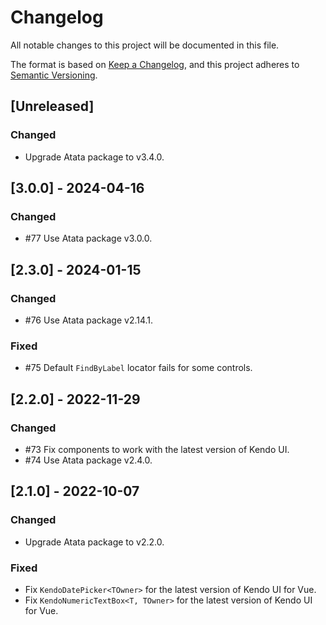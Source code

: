 # Changelog

All notable changes to this project will be documented in this file.

The format is based on [Keep a Changelog](https://keepachangelog.com/en/1.1.0/),
and this project adheres to [Semantic Versioning](https://semver.org/spec/v2.0.0.html).

## [Unreleased]

### Changed

- Upgrade Atata package to v3.4.0.

## [3.0.0] - 2024-04-16

### Changed

- #77 Use Atata package v3.0.0.

## [2.3.0] - 2024-01-15

### Changed

- #76 Use Atata package v2.14.1.

### Fixed

- #75 Default `FindByLabel` locator fails for some controls.

## [2.2.0] - 2022-11-29

### Changed

- #73 Fix components to work with the latest version of Kendo UI.
- #74 Use Atata package v2.4.0.

## [2.1.0] - 2022-10-07

### Changed

- Upgrade Atata package to v2.2.0.

### Fixed

- Fix `KendoDatePicker<TOwner>` for the latest version of Kendo UI for Vue.
- Fix `KendoNumericTextBox<T, TOwner>` for the latest version of Kendo UI for Vue.
